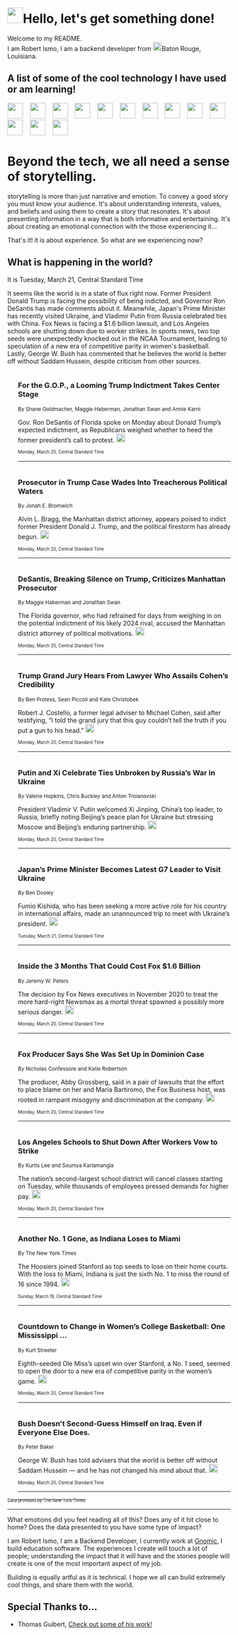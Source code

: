 <h1><img src="https://emojis.slackmojis.com/emojis/images/1643514375/3493/hot-coffee.gif?1643514375" width="35"/>Hello, let's get something done!</h1>

<p>Welcome to my README.<br/>
I am Robert Ismo, I am a backend developer from <img src="https://emojis.slackmojis.com/emojis/images/1638395689/50435/moulin_rouge.png?1638395689" width="20"/>Baton Rouge, Louisiana.</p>
<h2>A list of some of the cool technology I have used or am learning!</h2>
<p>
<img src="https://emojis.slackmojis.com/emojis/images/1643516091/21142/meow_bongotap.gif?1643516091" width="35" alt="">
<img src="https://img.shields.io/badge/Favorite%20Frontend%20Framework-SvelteKit-f83903" alt="">
<img src="https://img.shields.io/badge/Second%20Favorite-Vue-40b581" alt="">
<img src="https://img.shields.io/badge/Most%20Used%20Runtime-Nodejs-78b061" alt="">
<img src="https://emojis.slackmojis.com/emojis/images/1643517416/34482/fire.gif?1643517416" width="35" alt="">
<img src="https://img.shields.io/badge/Javascript%20But%20Better-Typescript-0078ca" alt="">
<img src="https://img.shields.io/badge/Favorite%20Language-Elixir-3e244d" alt="">
<img src="https://img.shields.io/badge/Containerize%20Everything-Docker-6ac9ef" alt="">
<img src="https://emojis.slackmojis.com/emojis/images/1643514596/5999/meow_party.gif?1643514596" width="35" alt="">
<img src="https://img.shields.io/badge/API%20Love%20Language-Graphql-de32a5" alt="">
<img src="https://img.shields.io/badge/Our%20Favorite%20Version%20Controller-Git-e94f33" alt="">
<img src="https://img.shields.io/badge/Favorite%20Database-Redis-d42d1d" alt="">
<img src="https://emojis.slackmojis.com/emojis/images/1643514559/5584/deployparrot.gif?1643514559" width="35" alt="">
<img src="https://img.shields.io/badge/Container%20Interstate-RabbitMQ-f66200" alt="">
<img src="https://img.shields.io/badge/Gotta%20Learn-Kubernetes-316adf" alt="">
<img src="https://img.shields.io/badge/Really%20Mature%20Now-WASM-654fef" alt="">
<img src="https://emojis.slackmojis.com/emojis/images/1666642497/61942/dance_vibe.gif?1666642497" width="35" alt="">
<img src="https://img.shields.io/badge/For%20My%20M1-ARM64-657d96" alt="">
<img src="https://img.shields.io/badge/Loving%20This%20So%20Much-TailwindCSS-17bcb5" alt="">
<img src="https://img.shields.io/badge/Cool%20Build%20Tool-Vite-f9cb24" alt="">
<img src="https://emojis.slackmojis.com/emojis/images/1669231376/62819/working-on-it.gif?1669231376" width="35" alt="">
<img src="https://img.shields.io/badge/Fun%20and%20Easy%20Database-MongoDB-5f8c49" alt="">
<img src="https://img.shields.io/badge/JS%20Life%20Support-NPM-c73737" alt="">
<img src="https://img.shields.io/badge/I%20Liked%20It-DynamoDB-0073b9" alt="">
<img src="https://emojis.slackmojis.com/emojis/images/1643514045/46/question.gif?1643514045" width="35" alt="">
<img src="https://img.shields.io/badge/cool-React-60d6f9" alt="">
<img src="https://img.shields.io/badge/Future%20Big%20Project-Lambda-f37e00" alt="">
<img src="https://img.shields.io/badge/NPM%20But%20Better-PNPM-f1aa07" alt="">
<img src="https://emojis.slackmojis.com/emojis/images/1643514943/9662/fbwow.gif?1643514943" width="35" alt="">
<img src="https://img.shields.io/badge/First%20Language-C-662079" alt="">
<img src="https://img.shields.io/badge/Where%20I%20Deploy%20Frontend-Vercel-000000" alt="">
<img src="https://img.shields.io/badge/Who%20Does%20not%20Want%20an%20App-Swift-f9492a" alt="">
<img src="https://emojis.slackmojis.com/emojis/images/1643514058/151/javascript.png?1643514058" width="35" alt="">
<img src="https://img.shields.io/badge/cool-Python-fbd542" alt="">
<img src="https://img.shields.io/badge/Favorite%20Something-Stripe-656cdc" alt="">
<img src="https://img.shields.io/badge/Of%20Course-HTML5-ed6327" alt="">
<img src="https://emojis.slackmojis.com/emojis/images/1660415405/60731/bomb.gif?1660415405" width="35" alt="">
<img src="https://img.shields.io/badge/hate-CSS-2964ec" alt="">
<img src="https://img.shields.io/badge/Learning-CircleCI-141215" alt="">
<img src="https://img.shields.io/badge/Learning-Rust-fbbb3b" alt="">
<img src="https://emojis.slackmojis.com/emojis/images/1660415397/60712/writing-hand.gif?1660415397" width="35" alt="">
<img src="https://img.shields.io/badge/Dev%20Browser%20of%20Choice-Firefox-cc4e26" alt="">
<img src="https://img.shields.io/badge/Recoverying%20From%20Windows-UNIX-1781e3" alt="">
<img src="https://img.shields.io/badge/LOVE-LogSeq-90c1c2" alt="">
<img src="https://emojis.slackmojis.com/emojis/images/1643514066/223/kirby.gif?1643514066" width="35" alt="">
<img src="https://img.shields.io/badge/Daily%20Driver-MacOS-e6e6e8" alt="">
<img src="https://img.shields.io/badge/Git%20Server-Github-000000" alt="">
<img src="https://img.shields.io/badge/enjoyable-EC2-f17428" alt="">
<img src="https://emojis.slackmojis.com/emojis/images/1643514239/2069/excited.gif?1643514239" width="35" alt="">
</p>
<h1>Beyond the tech, we all need a sense of storytelling.</h1>
<p>storytelling is more than just narrative and emotion. To convey a good story you must know your audience. It's about understanding interests, values, and beliefs and using them to create a story that resonates. It's about presenting information in a way that is both informative and entertaining. It's about creating an emotional connection with the those experiencing it...</p>
<p>That's it! it is about experience. So what are we experiencing now?</p>
<h2>What is happening in the world?</h2>
<p>It is Tuesday, March 21, Central Standard Time</p>
<p>
It seems like the world is in a state of flux right now. Former President Donald Trump is facing the possibility of being indicted, and Governor Ron DeSantis has made comments about it. Meanwhile, Japan&#39;s Prime Minister has recently visited Ukraine, and Vladimir Putin from Russia celebrated ties with China. Fox News is facing a $1.6 billion lawsuit, and Los Angeles schools are shutting down due to worker strikes. In sports news, two top seeds were unexpectedly knocked out in the NCAA Tournament, leading to speculation of a new era of competitive parity in women&#39;s basketball. Lastly, George W. Bush has commented that he believes the world is better off without Saddam Hussein, despite criticism from other sources.</p>
<ol>
<img src="https://img.shields.io/badge/-us-blue" alt="">
<h3>For the G.O.P., a Looming Trump Indictment Takes Center Stage</h3>
<sub>By Shane Goldmacher, Maggie Haberman, Jonathan Swan and Annie Karni</sub>
<p>Gov. Ron DeSantis of Florida spoke on Monday about Donald Trump’s expected indictment, as Republicans weighed whether to heed the former president’s call to protest.  <a href="https://nyti.ms/3yTMd52"><img src="https://developer.nytimes.com/files/poweredby_nytimes_30b.png?v=1583354208352" height="20"></a></p>
<sub><sub>Monday, March 20, Central Standard Time</sub></sub>
<hr/>
<img src="https://img.shields.io/badge/-nyregion-blue" alt="">
<h3>Prosecutor in Trump Case Wades Into Treacherous Political Waters</h3>
<sub>By Jonah E. Bromwich</sub>
<p>Alvin L. Bragg, the Manhattan district attorney, appears poised to indict former President Donald J. Trump, and the political firestorm has already begun.  <a href="https://nyti.ms/3ySzJKV"><img src="https://developer.nytimes.com/files/poweredby_nytimes_30b.png?v=1583354208352" height="20"></a></p>
<sub><sub>Monday, March 20, Central Standard Time</sub></sub>
<hr/>
<img src="https://img.shields.io/badge/-us-blue" alt="">
<h3>DeSantis, Breaking Silence on Trump, Criticizes Manhattan Prosecutor</h3>
<sub>By Maggie Haberman and Jonathan Swan</sub>
<p>The Florida governor, who had refrained for days from weighing in on the potential indictment of his likely 2024 rival, accused the Manhattan district attorney of political motivations.  <a href="https://nyti.ms/42re89P"><img src="https://developer.nytimes.com/files/poweredby_nytimes_30b.png?v=1583354208352" height="20"></a></p>
<sub><sub>Monday, March 20, Central Standard Time</sub></sub>
<hr/>
<img src="https://img.shields.io/badge/-nyregion-blue" alt="">
<h3>Trump Grand Jury Hears From Lawyer Who Assails Cohen’s Credibility</h3>
<sub>By Ben Protess, Sean Piccoli and Kate Christobek</sub>
<p>Robert J. Costello, a former legal adviser to Michael Cohen, said after testifying, “I told the grand jury that this guy couldn’t tell the truth if you put a gun to his head.”  <a href="https://nyti.ms/3JUtfl9"><img src="https://developer.nytimes.com/files/poweredby_nytimes_30b.png?v=1583354208352" height="20"></a></p>
<sub><sub>Monday, March 20, Central Standard Time</sub></sub>
<hr/>
<img src="https://img.shields.io/badge/-world-blue" alt="">
<h3>Putin and Xi Celebrate Ties Unbroken by Russia’s War in Ukraine</h3>
<sub>By Valerie Hopkins, Chris Buckley and Anton Troianovski</sub>
<p>President Vladimir V. Putin welcomed Xi Jinping, China’s top leader, to Russia, briefly noting Beijing’s peace plan for Ukraine but stressing Moscow and Beijing’s enduring partnership.  <a href="https://nyti.ms/40dpDQu"><img src="https://developer.nytimes.com/files/poweredby_nytimes_30b.png?v=1583354208352" height="20"></a></p>
<sub><sub>Monday, March 20, Central Standard Time</sub></sub>
<hr/>
<img src="https://img.shields.io/badge/-world-blue" alt="">
<h3>Japan’s Prime Minister Becomes Latest G7 Leader to Visit Ukraine</h3>
<sub>By Ben Dooley</sub>
<p>Fumio Kishida, who has been seeking a more active role for his country in international affairs, made an unannounced trip to meet with Ukraine’s president.  <a href="https://nyti.ms/40mLlS9"><img src="https://developer.nytimes.com/files/poweredby_nytimes_30b.png?v=1583354208352" height="20"></a></p>
<sub><sub>Tuesday, March 21, Central Standard Time</sub></sub>
<hr/>
<img src="https://img.shields.io/badge/-technology-blue" alt="">
<h3>Inside the 3 Months That Could Cost Fox $1.6 Billion</h3>
<sub>By Jeremy W. Peters</sub>
<p>The decision by Fox News executives in November 2020 to treat the more hard-right Newsmax as a mortal threat spawned a possibly more serious danger.  <a href="https://nyti.ms/3LDw9ff"><img src="https://developer.nytimes.com/files/poweredby_nytimes_30b.png?v=1583354208352" height="20"></a></p>
<sub><sub>Monday, March 20, Central Standard Time</sub></sub>
<hr/>
<img src="https://img.shields.io/badge/-business-blue" alt="">
<h3>Fox Producer Says She Was Set Up in Dominion Case</h3>
<sub>By Nicholas Confessore and Katie Robertson</sub>
<p>The producer, Abby Grossberg, said in a pair of lawsuits that the effort to place blame on her and Maria Bartiromo, the Fox Business host, was rooted in rampant misogyny and discrimination at the company.  <a href="https://nyti.ms/40od6cS"><img src="https://developer.nytimes.com/files/poweredby_nytimes_30b.png?v=1583354208352" height="20"></a></p>
<sub><sub>Monday, March 20, Central Standard Time</sub></sub>
<hr/>
<img src="https://img.shields.io/badge/-us-blue" alt="">
<h3>Los Angeles Schools to Shut Down After Workers Vow to Strike</h3>
<sub>By Kurtis Lee and Soumya Karlamangla</sub>
<p>The nation’s second-largest school district will cancel classes starting on Tuesday, while thousands of employees pressed demands for higher pay.  <a href="https://nyti.ms/3Z4iQYl"><img src="https://developer.nytimes.com/files/poweredby_nytimes_30b.png?v=1583354208352" height="20"></a></p>
<sub><sub>Monday, March 20, Central Standard Time</sub></sub>
<hr/>
<img src="https://img.shields.io/badge/-sports-blue" alt="">
<h3>Another No. 1 Gone, as Indiana Loses to Miami</h3>
<sub>By The New York Times</sub>
<p>The Hoosiers joined Stanford as top seeds to lose on their home courts. With the loss to Miami, Indiana is just the sixth No. 1 to miss the round of 16 since 1994.  <a href="https://nyti.ms/3JTzxBA"><img src="https://developer.nytimes.com/files/poweredby_nytimes_30b.png?v=1583354208352" height="20"></a></p>
<sub><sub>Sunday, March 19, Central Standard Time</sub></sub>
<hr/>
<img src="https://img.shields.io/badge/-sports-blue" alt="">
<h3>Countdown to Change in Women’s College Basketball: One Mississippi …</h3>
<sub>By Kurt Streeter</sub>
<p>Eighth-seeded Ole Miss’s upset win over Stanford, a No. 1 seed, seemed to open the door to a new era of competitive parity in the women’s game.  <a href="https://nyti.ms/3ZZtiSn"><img src="https://developer.nytimes.com/files/poweredby_nytimes_30b.png?v=1583354208352" height="20"></a></p>
<sub><sub>Monday, March 20, Central Standard Time</sub></sub>
<hr/>
<img src="https://img.shields.io/badge/-us-blue" alt="">
<h3>Bush Doesn’t Second-Guess Himself on Iraq. Even if Everyone Else Does.</h3>
<sub>By Peter Baker</sub>
<p>George W. Bush has told advisers that the world is better off without Saddam Hussein — and he has not changed his mind about that.  <a href="https://nyti.ms/3JzxgK6"><img src="https://developer.nytimes.com/files/poweredby_nytimes_30b.png?v=1583354208352" height="20"></a></p>
<sub><sub>Monday, March 20, Central Standard Time</sub></sub>
<hr/>
</ol>
<a href="https://developer.nytimes.com"><sub><sub>Data provided by The New York Times</sub></sub></a>
<hr/>
<p>What emotions did you feel reading all of this? Does any of it hit close to home? Does the data presented to you have some type of impact?</p>
<p>I am Robert Ismo, I am a Backend Developer, I currently work at <a href="https://gnomic.education/">Gnomic</a>, I build education software. The experiences I create will touch a lot of people; understanding the impact that it will have and the stories people will create is one of the most important aspect of my job.</p>
<p>Building is equally artful as it is technical. I hope we all can build extremely cool things, and share them with the world.</p>
<h2>Special Thanks to...</h2>
<ul>
<li>Thomas Guibert, <a href="https://github.com/thmsgbrt/thmsgbrt">Check out some of his work!</a></li>
</ul>